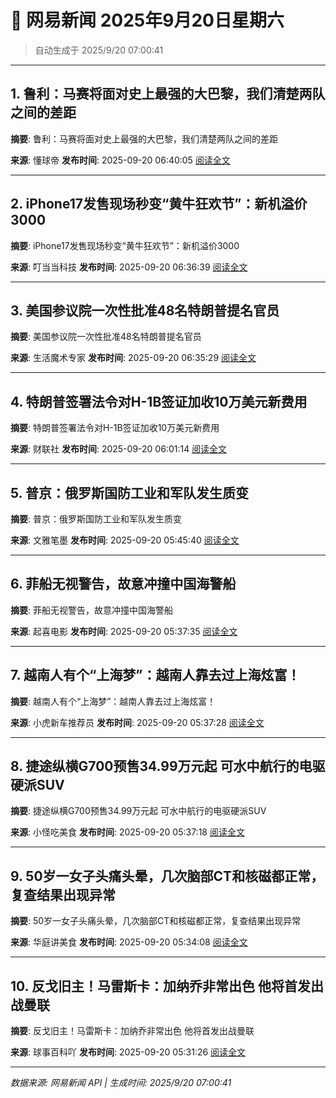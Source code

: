 # 📰 网易新闻 2025年9月20日星期六

> 自动生成于 2025/9/20 07:00:41

---

## 1. 鲁利：马赛将面对史上最强的大巴黎，我们清楚两队之间的差距

**摘要**: 鲁利：马赛将面对史上最强的大巴黎，我们清楚两队之间的差距

**来源**: 懂球帝
**发布时间**: 2025-09-20 06:40:05
[阅读全文](https://m.163.com/news/article/K9SMHB9R0549BAP0.html)

---

## 2. iPhone17发售现场秒变“黄牛狂欢节”：新机溢价3000

**摘要**: iPhone17发售现场秒变“黄牛狂欢节”：新机溢价3000

**来源**: 叮当当科技
**发布时间**: 2025-09-20 06:36:39
[阅读全文](https://m.163.com/news/article/K9SMB2NC0553TAZH.html)

---

## 3. 美国参议院一次性批准48名特朗普提名官员

**摘要**: 美国参议院一次性批准48名特朗普提名官员

**来源**: 生活魔术专家
**发布时间**: 2025-09-20 06:35:29
[阅读全文](https://m.163.com/news/article/K9SM8U2G05568E36.html)

---

## 4. 特朗普签署法令对H-1B签证加收10万美元新费用

**摘要**: 特朗普签署法令对H-1B签证加收10万美元新费用

**来源**: 财联社
**发布时间**: 2025-09-20 06:01:14
[阅读全文](https://m.163.com/news/article/K9SKA73N05198CJN.html)

---

## 5. 普京：俄罗斯国防工业和军队发生质变

**摘要**: 普京：俄罗斯国防工业和军队发生质变

**来源**: 文雅笔墨
**发布时间**: 2025-09-20 05:45:40
[阅读全文](https://m.163.com/news/article/K9SJDNE105566ZZD.html)

---

## 6. 菲船无视警告，故意冲撞中国海警船

**摘要**: 菲船无视警告，故意冲撞中国海警船

**来源**: 起喜电影
**发布时间**: 2025-09-20 05:37:35
[阅读全文](https://m.163.com/news/article/K9SIUT3J055616WO.html)

---

## 7. 越南人有个“上海梦”：越南人靠去过上海炫富！

**摘要**: 越南人有个“上海梦”：越南人靠去过上海炫富！

**来源**: 小虎新车推荐员
**发布时间**: 2025-09-20 05:37:28
[阅读全文](https://m.163.com/news/article/K9SIUMVL0553TK9X.html)

---

## 8. 捷途纵横G700预售34.99万元起 可水中航行的电驱硬派SUV

**摘要**: 捷途纵横G700预售34.99万元起 可水中航行的电驱硬派SUV

**来源**: 小怪吃美食
**发布时间**: 2025-09-20 05:37:18
[阅读全文](https://m.163.com/news/article/K9SIUD6H0553TF8P.html)

---

## 9. 50岁一女子头痛头晕，几次脑部CT和核磁都正常，复查结果出现异常

**摘要**: 50岁一女子头痛头晕，几次脑部CT和核磁都正常，复查结果出现异常

**来源**: 华庭讲美食
**发布时间**: 2025-09-20 05:34:08
[阅读全文](https://m.163.com/news/article/K9SIOJE50553TF8W.html)

---

## 10. 反戈旧主！马雷斯卡：加纳乔非常出色 他将首发出战曼联

**摘要**: 反戈旧主！马雷斯卡：加纳乔非常出色 他将首发出战曼联

**来源**: 球事百科吖
**发布时间**: 2025-09-20 05:31:26
[阅读全文](https://m.163.com/news/article/K9SIIQ7P05299SS8.html)

---

*数据来源: 网易新闻 API | 生成时间: 2025/9/20 07:00:41*